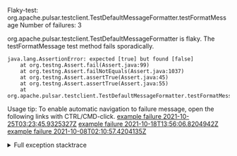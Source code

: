         
Flaky-test: org.apache.pulsar.testclient.TestDefaultMessageFormatter.testFormatMessage
Number of failures: 3

org.apache.pulsar.testclient.TestDefaultMessageFormatter is flaky. The testFormatMessage test method fails sporadically.

```
java.lang.AssertionError: expected [true] but found [false]
	at org.testng.Assert.fail(Assert.java:99)
	at org.testng.Assert.failNotEquals(Assert.java:1037)
	at org.testng.Assert.assertTrue(Assert.java:45)
	at org.testng.Assert.assertTrue(Assert.java:55)
	at org.apache.pulsar.testclient.TestDefaultMessageFormatter.testFormatMessage(TestDefaultMessageFormatter.java:68)
```

Usage tip: To enable automatic navigation to failure message, open the following links with CTRL/CMD-click.
[example failure 2021-10-25T03:23:45.9325327Z](https://github.com/apache/pulsar/runs/3992255522?check_suite_focus=true?check_suite_focus=true#step:8:8713)
[example failure 2021-10-18T13:56:06.8204942Z](https://github.com/apache/pulsar/runs/3927055884?check_suite_focus=true?check_suite_focus=true#step:8:8705)
[example failure 2021-10-08T02:10:57.4204135Z](https://github.com/apache/pulsar/runs/3833881364?check_suite_focus=true?check_suite_focus=true#step:8:13844)


<details>
<summary>Full exception stacktrace</summary>
<code><pre>
java.lang.AssertionError: expected [true] but found [false]
	at org.testng.Assert.fail(Assert.java:99)
	at org.testng.Assert.failNotEquals(Assert.java:1037)
	at org.testng.Assert.assertTrue(Assert.java:45)
	at org.testng.Assert.assertTrue(Assert.java:55)
	at org.apache.pulsar.testclient.TestDefaultMessageFormatter.testFormatMessage(TestDefaultMessageFormatter.java:68)
	at java.base/jdk.internal.reflect.NativeMethodAccessorImpl.invoke0(Native Method)
	at java.base/jdk.internal.reflect.NativeMethodAccessorImpl.invoke(NativeMethodAccessorImpl.java:62)
	at java.base/jdk.internal.reflect.DelegatingMethodAccessorImpl.invoke(DelegatingMethodAccessorImpl.java:43)
	at java.base/java.lang.reflect.Method.invoke(Method.java:566)
	at org.testng.internal.MethodInvocationHelper.invokeMethod(MethodInvocationHelper.java:132)
	at org.testng.internal.InvokeMethodRunnable.runOne(InvokeMethodRunnable.java:45)
	at org.testng.internal.InvokeMethodRunnable.call(InvokeMethodRunnable.java:73)
	at org.testng.internal.InvokeMethodRunnable.call(InvokeMethodRunnable.java:11)
	at java.base/java.util.concurrent.FutureTask.run(FutureTask.java:264)
	at java.base/java.util.concurrent.ThreadPoolExecutor.runWorker(ThreadPoolExecutor.java:1128)
	at java.base/java.util.concurrent.ThreadPoolExecutor$Worker.run(ThreadPoolExecutor.java:628)
	at java.base/java.lang.Thread.run(Thread.java:829)

</pre></code>
</details>


